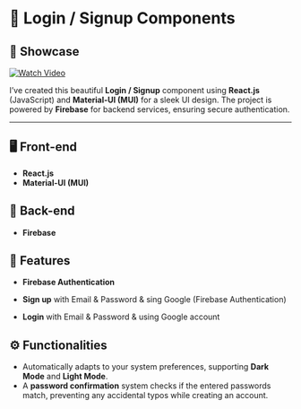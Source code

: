 # 🔐 Login / Signup Components

## 🚀 Showcase
[![Watch Video](https://github.com/999Ali999/login-signup-mui-firebase/assets/127804196/f6bf47a6-3be1-4090-8a86-d6e40edefc11)](https://github.com/999Ali999/login-signup-mui-firebase/assets/127804196/f6bf47a6-3be1-4090-8a86-d6e40edefc11)

I’ve created this beautiful **Login / Signup** component using **React.js** (JavaScript) and **Material-UI (MUI)** for a sleek UI design. The project is powered by **Firebase** for backend services, ensuring secure authentication.

---

## 🖥️ Front-end

- **React.js**
- **Material-UI (MUI)**

## 🔗 Back-end

- **Firebase**

## 🎯 Features

- **Firebase Authentication**
- **Sign up** with Email & Password & sing Google (Firebase Authentication)

- **Login** with Email & Password & using Google account

## ⚙️ Functionalities

- Automatically adapts to your system preferences, supporting **Dark Mode** and **Light Mode**.
- A **password confirmation** system checks if the entered passwords match, preventing any accidental typos while creating an account.
